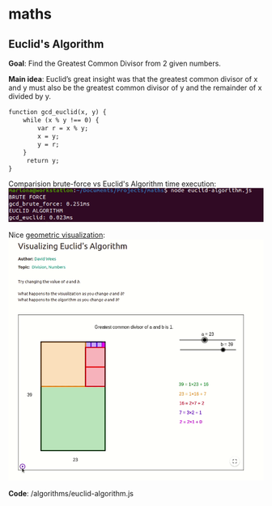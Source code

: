 # maths

## Euclid's Algorithm
**Goal**: Find the Greatest Common Divisor from 2 given numbers.


**Main idea**: Euclid’s great insight was that the greatest common divisor of
x and y must also be the greatest common divisor of y and the
remainder of x divided by y.

```
function gcd_euclid(x, y) {
	while (x % y !== 0) {
		var r = x % y;
		x = y;
		y = r;
	}
	 return y;
}
```

Comparision brute-force vs Euclid's Algorithm time execution:
![Euclid Time](/pics/euclid-time.png)

Nice [geometric visualization]("https://www.geogebra.org/m/ztbesvsd"):
![Euclid Time](/pics/euclid-visualization.gif)

**Code**: /algorithms/euclid-algorithm.js

